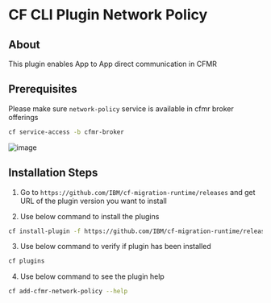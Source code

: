 # CF CLI Plugin Network Policy

## About

This plugin enables App to App direct communication in CFMR

## Prerequisites

Please make sure `network-policy` service is available in cfmr broker offerings

```bash
cf service-access -b cfmr-broker
```

![image](https://user-images.githubusercontent.com/84785003/130772976-1b0246a0-44fd-4f17-afdb-1fff84f1cab5.png)

## Installation Steps

1. Go to `https://github.com/IBM/cf-migration-runtime/releases` and get URL of the plugin version you want to install

2. Use below command to install the plugins

```bash
cf install-plugin -f https://github.com/IBM/cf-migration-runtime/releases/download/v1.0.0/cfmr-cf-cli-plugin-network-policy-linux-amd64
```

3. Use below command to verify if plugin has been installed

```bash
cf plugins
```

4. Use below command to see the plugin help

```bash
cf add-cfmr-network-policy --help
```